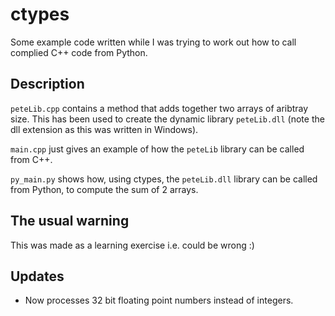 # ctypes

Some example code written while I was trying to work out how to call complied C++ code from Python. 

## Description
```peteLib.cpp``` contains a method that adds together two arrays of aribtray size. This has been used to create the dynamic library ```peteLib.dll``` (note the 
dll extension as this was written in Windows). 

```main.cpp``` just gives an example of how the ```peteLib``` library can be called from C++.

```py_main.py``` shows how, using ctypes, the ```peteLib.dll``` library can be called from Python, to compute the sum of 2 arrays.

## The usual warning
This was made as a learning exercise i.e. could be wrong :)

## Updates
- Now processes 32 bit floating point numbers instead of integers.
